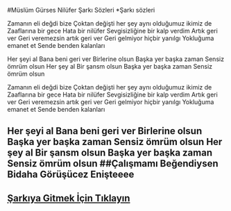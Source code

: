 #Müslüm Gürses Nilüfer Şarkı Sözleri
*Şarkı sözleri


Zamanın eli değdi bize
Çoktan değişti her şey
aynı olduğumuz ikimiz de
Zaaflarına bir gece
Hata bir nilüfer
Sevgisizliğine bir kalp verdim
Artık geri ver
Geri veremezsin
artık geri ver
Geri gelmiyor hiçbir yanılgı
Yokluğuma emanet et
Sende benden kalanları



Her şeyi al
Bana beni geri ver
Birlerine olsun
Başka yer başka zaman
Sensiz ömrüm olsun
Her şey al
Bir şansm olsun
Başka yer başka zaman
Sensiz ömrüm olsun

Zamanın eli değdi bize
Çoktan değişti her şey
aynı olduğumuz ikimiz de
Zaaflarına bir gece
Hata bir nilüfer
Sevgisizliğine bir kalp verdim
Artık geri ver
Geri veremezsin
artık geri ver
Geri gelmiyor hiçbir yanılgı
Yokluğuma emanet et
Sende benden kalanları

Her şeyi al
Bana beni geri ver
Birlerine olsun
Başka yer başka zaman
Sensiz ömrüm olsun
Her şey al
Bir şansm olsun
Başka yer başka zaman
Sensiz ömrüm olsun
##Çalışmamı Beğendiysen Bidaha Görüşücez Enişteeee
-------
[Şarkıya Gitmek İçin Tıklayın](https://www.youtube.com/watch?v=V1MrpRoXaIA)
-----------------------------------------------------------